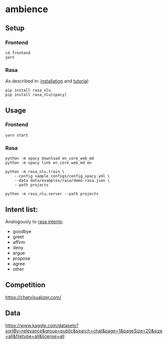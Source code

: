 # ambience

## Setup

### Frontend

```
cd frontend
yarn
```

### Rasa

As described in:
[installation](https://nlu.rasa.com/tutorial.html)
and
[tutorial](https://nlu.rasa.com/tutorial.html):

```
pip install rasa_nlu
pip install rasa_nlu[spacy]
```

## Usage

### Frontend

```
yarn start
```

### Rasa

```
python -m spacy download en_core_web_md
python -m spacy link en_core_web_md en

python -m rasa_nlu.train \
    --config sample_configs/config_spacy.yml \
    --data data/examples/rasa/demo-rasa.json \
    --path projects

python -m rasa_nlu.server --path projects
```

## Intent list:

Analogously to [rasa intents](https://github.com/RasaHQ/rasa_nlu/blob/master/data/examples/rasa/demo-rasa.md):

* goodbye
* greet
* affirm
* deny
* argue
* propose
* agree
* other

## Competition

https://chatvisualizer.com/

## Data

https://www.kaggle.com/datasets?sortBy=relevance&group=public&search=chat&page=1&pageSize=20&size=all&filetype=all&license=all
